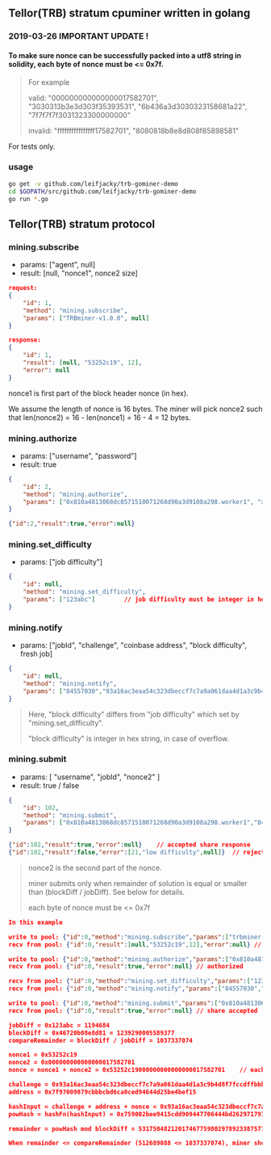 ## Tellor(TRB) stratum cpuminer written in golang 

###  2019-03-26 IMPORTANT UPDATE !

#### To make sure nonce can be successfully packed into a utf8 string in solidity, each byte of nonce must be <= 0x7f.

>For example
>
>valid: "000000000000000017582701", "3030313b3e3d303f35393531", "6b436a3d3030323158681a22", "7f7f7f7f3031323300000000"
>
>invalid: "ffffffffffffffff17582701", "8080818b8e8d808f85898581"



For tests only.

### usage

```bash
go get -v github.com/leifjacky/trb-gominer-demo
cd $GOPATH/src/github.com/leifjacky/trb-gominer-demo
go run *.go
```



## Tellor(TRB) stratum protocol

### mining.subscribe

- params: ["agent", null]
- result: [null, "nonce1", nonce2 size]

```json
request:
{
	"id": 1,
	"method": "mining.subscribe",
	"params": ["TRBminer-v1.0.0", null]
}

response:
{
	"id": 1,
	"result": [null, "53252c19", 12],
	"error": null
}
```

nonce1 is first part of the block header nonce (in hex).

We assume the length of nonce is 16 bytes. The miner will pick nonce2 such that len(nonce2) = 16 - len(nonce1) = 16 - 4 = 12 bytes.



### mining.authorize

- params: ["username", "password"]
- result: true

```json
{
	"id": 2,
	"method": "mining.authorize",
	"params": ["0x810a4813068dc8571510071268d90a3d9108a298.worker1", "x"]
}

{"id":2,"result":true,"error":null}
```



### mining.set_difficulty

- params: ["job difficulty"]

```json
{
	"id": null,
	"method": "mining.set_difficulty",
	"params": ["123abc"]		// job difficulty must be integer in hex string, in case of overflow
}
```



### mining.notify

- params: ["jobId", "challenge", "coinbase address", "block difficulty", fresh job]

```json
{
	"id": null,
	"method": "mining.notify",
	"params": ["84557030","93a16ac3eaa54c323dbeccf7c7a9a061daa4d1a3c9b4d8f7fccdffbbbc97ea64","7f97009879cbbbcbd6ca0ced94644d25be4bef15","46720b08e8d81",true]
}
```

>Here, "block difficulty" differs from "job difficulty" which set by "mining.set_difficulty". 
>
>"block difficulty" is integer in hex string, in case of overflow.



### mining.submit

- params: [ "username", "jobId", "nonce2" ]
- result: true / false

```json
{
	"id": 102,
	"method": "mining.submit",
	"params": ["0x810a4813068dc8571510071268d90a3d9108a298.worker1","84557030","000000000000000017582701"]
}

{"id":102,"result":true,"error":null}    // accepted share response
{"id":102,"result":false,"error":[21,"low difficulty",null]}  // rejected share response
```

> nonce2 is the second part of the nonce. 
>
> miner submits only when remainder of solution is equal or smaller than (blockDiff / jobDiff). See below for details.
>
> each byte of nonce must be <= 0x7f





```json
In this example

write to pool: {"id":0,"method":"mining.subscribe","params":["trbminer-v1.0.0",null]}
recv from pool: {"id":0,"result":[null,"53252c19",12],"error":null} // subscribed

write to pool: {"id":0,"method":"mining.authorize","params":["0x810a4813068dc8571510071268d90a3d9108a298.worker1","x"]}
recv from pool: {"id":0,"result":true,"error":null} // authorized

recv from pool: {"id":0,"method":"mining.set_difficulty","params":["123abc"]} // job difficulty set to: 1194684
recv from pool: {"id":0,"method":"mining.notify","params":["84557030","93a16ac3eaa54c323dbeccf7c7a9a061daa4d1a3c9b4d8f7fccdffbbbc97ea64","7f97009879cbbbcbd6ca0ced94644d25be4bef15","46720b08e8d81",true]}

write to pool: {"id":0,"method":"mining.submit","params":["0x810a4813068dc8571510071268d90a3d9108a298.worker1","84557030","000000000000000017582701"]} // share found: "000000000000000017582701"
recv from pool: {"id":0,"result":true,"error":null}	// share accepted

jobDiff = 0x123abc = 1194684
blockDiff = 0x46720b08e8d81 = 1239290005589377
compareRemainder = blockDiff / jobDiff = 1037337074

nonce1 = 0x53252c19
nonce2 = 0x000000000000000017582701
nonce = nonce1 + nonce2 = 0x53252c19000000000000000017582701	// each byte of nonce must be <= 0x7f

challenge = 0x93a16ac3eaa54c323dbeccf7c7a9a061daa4d1a3c9b4d8f7fccdffbbbc97ea64
address = 0x7f97009879cbbbcbd6ca0ced94644d25be4bef15

hashInput = challenge + address + nonce = 0x93a16ac3eaa54c323dbeccf7c7a9a061daa4d1a3c9b4d8f7fccdffbbbc97ea647f97009879cbbbcbd6ca0ced94644d25be4bef1553252c19000000000000000017582701
powHash = hashFn(hashInput) = 0x759002bee9415cdd909447706444bd262971797ceeb86b396b0dce2ce64d7b18

remainder = powHash mod blockDiff = 53175048212017467759802978923387577021972170836971070110060363294245502417688 mod 1239290005589377 = 512689088

When remainder <= compareRemainder (512689088 <= 1037337074), miner should submit the solution. Pool accepts this as a valid share.
```
